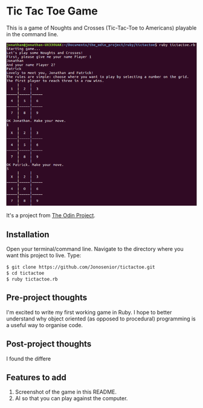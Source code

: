 # Tic Tac Toe Game
This is a game of Noughts and Crosses (Tic-Tac-Toe to Americans) playable in the command line.  

![Screenshot](tictactoescreenshot.png)

It's a project from [The Odin Project](https://www.theodinproject.com/courses/ruby-programming/lessons/oop).


## Installation

Open your terminal/command line. Navigate to the directory where you want this project to live. Type:
```
$ git clone https://github.com/Jonosenior/tictactoe.git
$ cd tictactoe
$ ruby tictactoe.rb
```

## Pre-project thoughts

I'm excited to write my first working game in Ruby. I hope to better understand why object oriented (as opposed to procedural) programming is a useful way to organise code.

## Post-project thoughts

I found the differe

## Features to add
  1. Screenshot of the game in this README.
  3. AI so that you can play against the computer.
